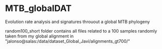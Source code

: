 # MTB_globalDAT
Evolution rate analysis and signatures throuout a global MTB phylogeny

random100_short folder contains all files related to a 100 samples randomly taken from my global alignment in "jalonso@salas:/data/dataset_Global_Javi/alignments_gt700/"
